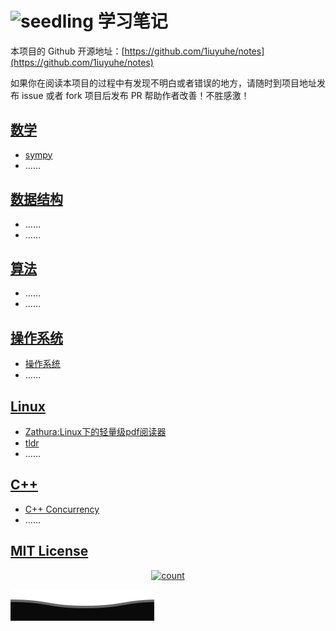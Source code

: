 # ![seedling](https://github.githubassets.com/images/icons/emoji/unicode/1f331.png) 学习笔记

本项目的 Github 开源地址：[https://github.com/1iuyuhe/notes](https://github.com/1iuyuhe/notes)

如果你在阅读本项目的过程中有发现不明白或者错误的地方，请随时到项目地址发布 issue 或者 fork 项目后发布 PR 帮助作者改善！不胜感激！

## [数学](mathematics)

- [sympy](mathematics/sympy.md)
- ……

## [数据结构](ds)

- ……
- ……

## [算法](algorithm)

- ……
- ……

## [操作系统](os)

- [操作系统](os/操作系统.md)
- ……

## [Linux](linux)

- [Zathura:Linux下的轻量级pdf阅读器](linux/Zathura:Linux下的轻量级pdf阅读器.md)
- [tldr](linux/tldr.md)
- ……

## [C++](cpp)

- [C++ Concurrency](cpp/C++_Concurrency.md)
- ……

## [MIT License](https://github.com/1iuyuhe/notes/blob/master/LICENSE)



<p align="center">
    <a href="https://github.com/1iuyuhe/notes">
        <img src="https://count.getloli.com/get/@1iuyuhe.github.notes?theme=asoul" alt="count" />
    </a>
</p>

[![](./assets/footer.svg)](https://github.com/1iuyuhe/notes)
